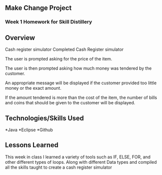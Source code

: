 ## Make Change Project

### Week 1 Homework for Skill Distillery

## Overview

Cash register simulator
Completed Cash Register simulator

The user is prompted asking for the price of the item.

The user is then prompted asking how much money was tendered by the customer.

An appropriate message will be displayed if the customer provided too little money or the exact amount.

If the amount tendered is more than the cost of the item, the number of bills and coins that should be given to the customer will be displayed.

## Technologies/Skills Used

*Java
*Eclipse
*Github

## Lessons Learned

This week in class I learned a variety of tools such as IF, ELSE, FOR, and other different types of loops.
Along with different Data types and compiled all the skills taught to create a cash register simulator
